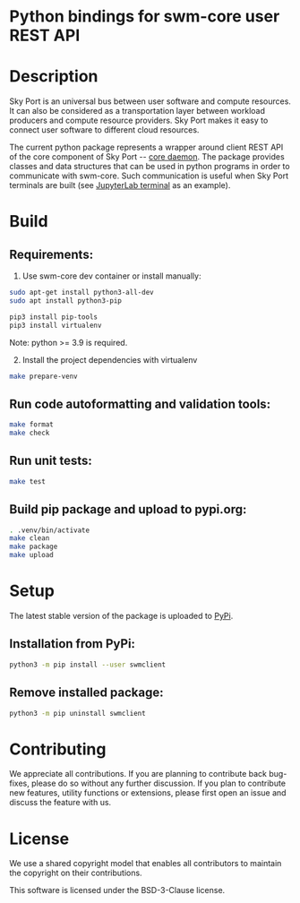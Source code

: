 Python bindings for swm-core user REST API
============================================

# Description

Sky Port is an universal bus between user software and compute resources.
It can also be considered as a transportation layer between workload producers
and compute resource providers. Sky Port makes it easy to connect user software
to different cloud resources.

The current python package represents a wrapper around client REST API of the core
component of Sky Port -- [core daemon](https://github.com/skyworkflows/swm-core).
The package provides classes and data structures that can be used in python programs 
in order to communicate with swm-core. Such communication is useful when Sky Port
terminals are built (see [JupyterLab terminal](https://github.com/skyworkflows/swm-jupyter-term)
as an example).

# Build

## Requirements:

1) Use swm-core dev container or install manually:
```bash
sudo apt-get install python3-all-dev
sudo apt install python3-pip

pip3 install pip-tools
pip3 install virtualenv
```

Note: python >= 3.9 is required.

2) Install the project dependencies with virtualenv
```bash
make prepare-venv
```

## Run code autoformatting and validation tools:
```bash
make format
make check
```

## Run unit tests:
```bash
make test
```

## Build pip package and upload to pypi.org:

```bash
. .venv/bin/activate
make clean
make package
make upload
```


# Setup

The latest stable version of the package is uploaded to [PyPi](https://pypi.org/project/swmclient).

## Installation from PyPi:
```bash
python3 -m pip install --user swmclient
```

## Remove installed package:
```bash
python3 -m pip uninstall swmclient
```


# Contributing

We appreciate all contributions. If you are planning to contribute back bug-fixes, please do so
without any further discussion. If you plan to contribute new features, utility functions or extensions,
please first open an issue and discuss the feature with us.

# License

We use a shared copyright model that enables all contributors to maintain the copyright on their contributions.

This software is licensed under the BSD-3-Clause license.
